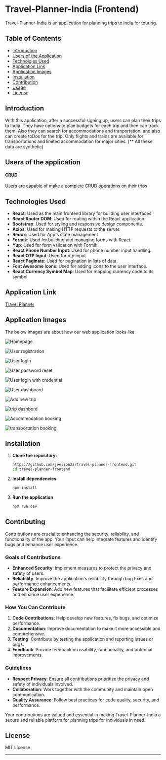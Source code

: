 # Travel-Planner-India (Frontend)

Travel-Planner-India is an application for planning trips to India for touring.

## Table of Contents

- [Introduction](#introduction)
- [Users of the Application](#contributions)
- [Technolgies Used](#technologies-used)
- [Application Link](#application-link)
- [Application Images](#application-images)
- [Installation](#installation)
- [Contribution](#contributing)
- [Usage](#usage)
- [License](#license)

## Introduction

With this application, after a successful signing up, users can plan their trips to India. They have options to plan budgets for each trip and then can track them. Also they can search for accommodations and tranportation, and also can create toDos for the trip. Only flights and trains are available for transportations and limited accommodation for major cities. (\*\* All these data are synthetic)

## Users of the application

#### CRUD

Users are capable of make a complete CRUD operations on their trips

## Technologies Used

- **React**: Used as the main frontend library for building user interfaces.
- **React Router DOM**: Used for routing within the React application.
- **Bootstrap**: Used for styling and responsive design components.
- **Axios**: Used for making HTTP requests to the server.
- **Redux**: Used for App's state management
- **Formik**: Used for building and managing forms with React.
- **Yup**: Used for form validation with Formik.
- **React Phone Number Input**: Used for phone number input handling.
- **React OTP Input**: Used for otp input
- **React Paginate**: Used for pagination in lists of data.
- **Font Awesome Icons**: Used for adding icons to the user interface.
- **React Currency Symbol Map**: Used for mapping currency code to its symbol

## Application Link

[Travel Planner](https://travel-planner-india.netlify.app/)

## Application Images

The below images are about how our web application looks like.

![Homepage](/src/assets/img1.png)

![User registration](/src/assets/img2.png)

![User login](/src/assets/img3.png)

![User password reset](/src/assets/img4.png)

![User login with credential](/src/assets/img5.png)

![User dashboard](/src/assets/img6.png)

![Add new trip](/src/assets/img7.png)

![trip dashbord](/src/assets/img8.png)

![Accommodation booking](/src/assets/img9.png)

![transportation booking](/src/assets/img10.png)

## Installation

1. **Clone the repository:**

   ```bash
   https://github.com/jeelion22/travel-planner-frontend.git
   cd travel-planner-frontend

   ```

2. **Install dependencies**

   ```bash
   npm install

   ```

3. **Run the application**
   ```bash
   npm run dev
   ```

## Contributing

Contributions are crucial to enhancing the security, reliability, and functionality of the app. Your input can help integrate features and identify bugs and enhance user experience.

### Goals of Contributions

- **Enhanced Security**: Implement measures to protect the privacy and safety of users.
- **Reliability**: Improve the application's reliability through bug fixes and performance enhancements.
- **Feature Expansion**: Add new features that facilitate efficient processes and enhance user experience.

### How You Can Contribute

1. **Code Contributions**: Help develop new features, fix bugs, and optimize performance.
2. **Documentation**: Improve documentation to make it more accessible and comprehensive.
3. **Testing**: Contribute by testing the application and reporting issues or bugs.
4. **Feedback**: Provide feedback on usability, functionality, and potential improvements.

### Guidelines

- **Respect Privacy**: Ensure all contributions prioritize the privacy and safety of individuals involved.
- **Collaboration**: Work together with the community and maintain open communication.
- **Quality Assurance**: Follow best practices for code quality, security, and performance.

Your contributions are valued and essential in making Travel-Planner-India a secure and reliable platform for planning trips for individuals in need.

## License

MIT License

---
